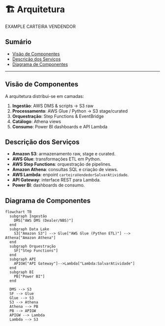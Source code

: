 # 🏗️ Arquitetura
EXAMPLE CARTEIRA VENDENDOR
## Sumário
- [Visão de Componentes](#visão-de-componentes)  
- [Descrição dos Serviços](#descrição-dos-serviços)  
- [Diagrama de Componentes](#diagrama-de-componentes)

---

## Visão de Componentes

A arquitetura distribui-se em camadas:

1. **Ingestão**: AWS DMS & scripts → S3 raw  
2. **Processamento**: AWS Glue / Python → S3 stage/curated  
3. **Orquestração**: Step Functions & EventBridge  
4. **Catálogo**: Athena views  
5. **Consumo**: Power BI dashboards e API Lambda  

## Descrição dos Serviços

- **Amazon S3**: armazenamento raw, stage e curated.  
- **AWS Glue**: transformações ETL em Python.  
- **AWS Step Functions**: orquestração de pipelines.  
- **Amazon Athena**: consultas SQL e criação de views.  
- **AWS Lambda**: enpoint `carteiraVendedorSalvarAtividade`.  
- **API Gateway**: interface REST para Lambda.  
- **Power BI**: dashboards de consumo.

## Diagrama de Componentes

```mermaid
flowchart TB
  subgraph Ingestão
    DMS["AWS DMS (Dealer/NBS)"]
  end
  subgraph Data Lake
    S3["Amazon S3"] --> Glue["AWS Glue (Python ETL)"] --> Athena["Amazon Athena"]
  end
  subgraph Orquestração
    SF["Step Functions"]
  end
  subgraph API
    APIGW["API Gateway"]-->Lambda["Lambda:SalvarAtividade"]
  end
  subgraph BI
    PB["Power BI"]
  end

  DMS --> S3
  SF --> Glue
  Glue --> S3
  S3 --> Athena
  Athena --> PB
  PB --> APIGW
  APIGW --> Lambda
  Lambda --> S3

```